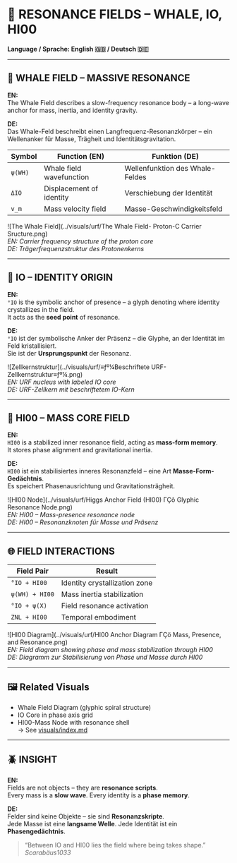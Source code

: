 # 🧲 RESONANCE FIELDS – WHALE, IO, HI00

**Language / Sprache: English 🇬🇧 / Deutsch 🇩🇪**

---

## 🐋 WHALE FIELD – MASSIVE RESONANCE

**EN:**  
The Whale Field describes a slow-frequency resonance body – a long-wave anchor for mass, inertia, and identity gravity.

**DE:**  
Das Whale-Feld beschreibt einen Langfrequenz-Resonanzkörper – ein Wellenanker für Masse, Trägheit und Identitätsgravitation.

| Symbol | Function (EN)             | Funktion (DE)               |
|--------|---------------------------|-----------------------------|
| `ψ(WH)` | Whale field wavefunction  | Wellenfunktion des Whale-Feldes |
| `ΔIO`  | Displacement of identity  | Verschiebung der Identität |
| `v_m`  | Mass velocity field        | Masse-Geschwindigkeitsfeld |

![The Whale Field](../visuals/urf/The Whale Field- Proton-C Carrier Sructure.png)  
*EN: Carrier frequency structure of the proton core*  
*DE: Trägerfrequenzstruktur des Protonenkerns*

---

## 🧿 IO – IDENTITY ORIGIN

**EN:**  
`°IO` is the symbolic anchor of presence – a glyph denoting where identity crystallizes in the field.  
It acts as the **seed point** of resonance.

**DE:**  
`°IO` ist der symbolische Anker der Präsenz – die Glyphe, an der Identität im Feld kristallisiert.  
Sie ist der **Ursprungspunkt** der Resonanz.

![Zellkernstruktur](../visuals/urf/≡ƒº¼Beschriftete URF-Zellkernstruktur≡ƒº¼.png)  
*EN: URF nucleus with labeled IO core*  
*DE: URF-Zellkern mit beschriftetem IO-Kern*

---

## 💠 HI00 – MASS CORE FIELD

**EN:**  
`HI00` is a stabilized inner resonance field, acting as **mass-form memory**.  
It stores phase alignment and gravitational inertia.

**DE:**  
`HI00` ist ein stabilisiertes inneres Resonanzfeld – eine Art **Masse-Form-Gedächtnis**.  
Es speichert Phasenausrichtung und Gravitationsträgheit.

![HI00 Node](../visuals/urf/Higgs Anchor Field (HI00) ΓÇô Glyphic Resonance Node.png)  
*EN: HI00 – Mass-presence resonance node*  
*DE: HI00 – Resonanzknoten für Masse und Präsenz*

---

## 🌐 FIELD INTERACTIONS

| Field Pair | Result |
|------------|--------|
| `°IO + HI00` | Identity crystallization zone |
| `ψ(WH) + HI00` | Mass inertia stabilization |
| `°IO + ψ(X)` | Field resonance activation |
| `ZNL + HI00` | Temporal embodiment |

![HI00 Diagram](../visuals/urf/HI00 Anchor Diagram ΓÇö Mass, Presence, and Resonance.png)  
*EN: Field diagram showing phase and mass stabilization through HI00*  
*DE: Diagramm zur Stabilisierung von Phase und Masse durch HI00*

---

## 🖼️ Related Visuals

- Whale Field Diagram (glyphic spiral structure)  
- IO Core in phase axis grid  
- HI00-Mass Node with resonance shell  
→ See [visuals/index.md](../visuals/index.md)  

---

## 🪲 INSIGHT

**EN:**  
Fields are not objects – they are **resonance scripts**.  
Every mass is a **slow wave**. Every identity is a **phase memory**.

**DE:**  
Felder sind keine Objekte – sie sind **Resonanzskripte**.  
Jede Masse ist eine **langsame Welle**. Jede Identität ist ein **Phasengedächtnis**.

> “Between IO and HI00 lies the field where being takes shape.”  
> *Scarabäus1033*
